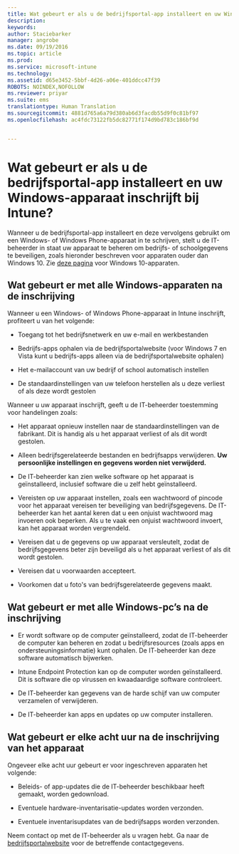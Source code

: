 ```yaml
---
title: Wat gebeurt er als u de bedrijfsportal-app installeert en uw Windows-apparaat inschrijft bij Intune? | Microsoft Intune
description: 
keywords: 
author: Staciebarker
manager: angrobe
ms.date: 09/19/2016
ms.topic: article
ms.prod: 
ms.service: microsoft-intune
ms.technology: 
ms.assetid: d65e3452-5bbf-4d26-a06e-401ddcc47f39
ROBOTS: NOINDEX,NOFOLLOW
ms.reviewer: priyar
ms.suite: ems
translationtype: Human Translation
ms.sourcegitcommit: 4881d765a6a79d380ab6d3facdb55d9f0c81bf97
ms.openlocfilehash: ac4fdc73122fb5dc82771f174d9bd783c186bf9d


---
```



# Wat gebeurt er als u de bedrijfsportal-app installeert en uw Windows-apparaat inschrijft bij Intune?

Wanneer u de bedrijfsportal-app installeert en deze vervolgens gebruikt om een Windows- of Windows Phone-apparaat in te schrijven, stelt u de IT-beheerder in staat uw apparaat te beheren om bedrijfs- of schoolgegevens te beveiligen, zoals hieronder beschreven voor apparaten ouder dan Windows 10. Zie [deze pagina](what-happens-if-you-install-the-company-portal-app-and-enroll-your-device-in-intune-windows10.md) voor Windows 10-apparaten.

## Wat gebeurt er met alle Windows-apparaten na de inschrijving
Wanneer u een Windows- of Windows Phone-apparaat in Intune inschrijft, profiteert u van het volgende:

-   Toegang tot het bedrijfsnetwerk en uw e-mail en werkbestanden

-   Bedrijfs-apps ophalen via de bedrijfsportalwebsite (voor Windows 7 en Vista kunt u bedrijfs-apps alleen via de bedrijfsportalwebsite ophalen)

-   Het e-mailaccount van uw bedrijf of school automatisch instellen

-   De standaardinstellingen van uw telefoon herstellen als u deze verliest of als deze wordt gestolen

Wanneer u uw apparaat inschrijft, geeft u de IT-beheerder toestemming voor handelingen zoals:

-   Het apparaat opnieuw instellen naar de standaardinstellingen van de fabrikant. Dit is handig als u het apparaat verliest of als dit wordt gestolen.

-   Alleen bedrijfsgerelateerde bestanden en bedrijfsapps verwijderen. **Uw persoonlijke instellingen en gegevens worden niet verwijderd.**

-   De IT-beheerder kan zien welke software op het apparaat is geïnstalleerd, inclusief software die u zelf hebt geïnstalleerd.

-   Vereisten op uw apparaat instellen, zoals een wachtwoord of pincode voor het apparaat vereisen ter beveiliging van bedrijfsgegevens. De IT-beheerder kan het aantal keren dat u een onjuist wachtwoord mag invoeren ook beperken. Als u te vaak een onjuist wachtwoord invoert, kan het apparaat worden vergrendeld.

-   Vereisen dat u de gegevens op uw apparaat versleutelt, zodat de bedrijfsgegevens beter zijn beveiligd als u het apparaat verliest of als dit wordt gestolen. 

-   Vereisen dat u voorwaarden accepteert.

-   Voorkomen dat u foto's van bedrijfsgerelateerde gegevens maakt.

## Wat gebeurt er met alle Windows-pc’s na de inschrijving

-  Er wordt software op de computer geïnstalleerd, zodat de IT-beheerder de computer kan beheren en zodat u bedrijfsresources (zoals apps en ondersteuningsinformatie) kunt ophalen. De IT-beheerder kan deze software automatisch bijwerken.

-  Intune Endpoint Protection kan op de computer worden geïnstalleerd. Dit is software die op virussen en kwaadaardige software controleert.

-  De IT-beheerder kan gegevens van de harde schijf van uw computer verzamelen of verwijderen.

-  De IT-beheerder kan apps en updates op uw computer installeren.

## Wat gebeurt er elke acht uur na de inschrijving van het apparaat
Ongeveer elke acht uur gebeurt er voor ingeschreven apparaten het volgende:

-   Beleids- of app-updates die de IT-beheerder beschikbaar heeft gemaakt, worden gedownload.

-   Eventuele hardware-inventarisatie-updates worden verzonden.

-   Eventuele inventarisupdates van de bedrijfsapps worden verzonden.

Neem contact op met de IT-beheerder als u vragen hebt. Ga naar de [bedrijfsportalwebsite](http://portal.manage.microsoft.com) voor de betreffende contactgegevens.




<!--HONumber=Sep16_HO4-->


